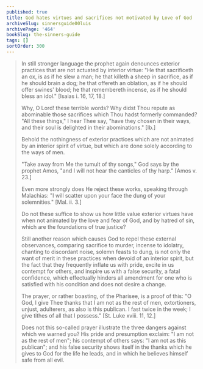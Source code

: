```yaml
---
published: true
title: God hates virtues and sacrifices not motivated by Love of God
archiveSlug: sinnersguide00luis
archivePage: '464'
bookSlug: the-sinners-guide
tags: []
sortOrder: 300
---
```


> In still stronger language the prophet again denounces exterior practices that are not actuated by interior virtue: "He that sacrificeth an ox, is as if he slew a man; he that killeth a sheep in sacrifice, as if he should brain a dog; he that offereth an oblation, as if he should offer swines' blood; he that remembereth incense, as if he should bless an idol." [Isaias i. 16, 17, 18.]
> 
> Why, O Lord! these terrible words? Why didst Thou repute as abominable those sacrifices which Thou hadst formerly commanded? "All these things," I hear Thee say, "have they chosen in their ways, and their soul is delighted in their abominations." [Ib.]
> 
> Behold the nothingness of exterior practices which are not animated by an interior spirit of virtue, but which are done solely according to the ways of men.
> 
> "Take away from Me the tumult of thy songs," God says by the prophet Amos, "and I will not hear the canticles of thy harp." [Amos v. 23.]
> 
> Even more strongly does He reject these works, speaking through Malachias: "I will scatter upon your face the dung of your solemnities." [Mal. ii. 3.]
> 
> Do not these suffice to show us how little value exterior virtues have when not animated by the love and fear of God, and by hatred of sin, which are the foundations of true justice?
> 
> Still another reason which causes God to repel these external observances, comparing sacrifice to murder, incense to idolatry, chanting to discordant noise, solemn feasts to dung, is not only the want of merit in these practices when devoid of an interior spirit, but the fact that they frequently inflate us with pride, excite in us contempt for others, and inspire us with a false security, a fatal confidence, which effectually hinders all amendment for one who is satisfied with his condition and does not desire a change.
> 
> The prayer, or rather boasting, of the Pharisee, is a proof of this: "O God, I give Thee thanks that I am not as the rest of men, extortioners, unjust, adulterers, as also is this publican. I fast twice in the week; I give tithes of all that I possess." [St. Luke xviii. 11, 12.]
> 
> Does not this so-called prayer illustrate the three dangers against which we warned you? His pride and presumption exclaim: "I am not as the rest of men"; his contempt of others says: "I am not as this publican"; and his false security shows itself in the thanks which he gives to God for the life he leads, and in which he believes himself safe from all evil.

